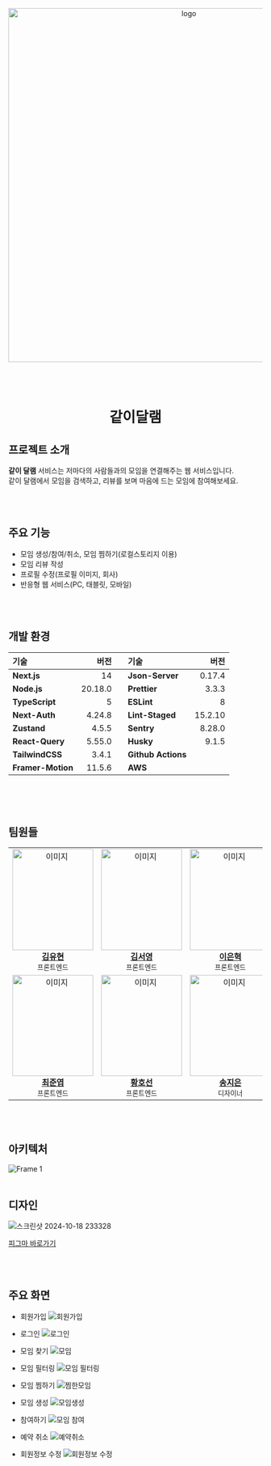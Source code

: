 
<p align="center"><img align="center" src="https://github.com/user-attachments/assets/1090f489-cc62-4b2d-9fde-a6b9cad52c63" alt="logo" width="700" height="auto"></p>
<br/>
<br/>


<h1 align="center">같이달램</h1>

## 프로젝트 소개

**같이 달램** 서비스는 저마다의 사람들과의 모임을 연결해주는 웹 서비스입니다.</br>
같이 달램에서 모임을 검색하고, 리뷰를 보며 마음에 드는 모임에 참여해보세요.

<br/>
<br/>

## 주요 기능

- 모임 생성/참여/취소, 모임 찜하기(로컬스토리지 이용)
- 모임 리뷰 작성
- 프로필 수정(프로필 이미지, 회사)
- 반응형 웹 서비스(PC, 태블릿, 모바일)

<br/>
<br/>

## 개발 환경

| 기술              |    버전 |     | 기술               |    버전 |
| :---------------- | ------: | --- | :----------------- | ------: |
| **Next.js**       |      14 |     | **Json-Server**    |  0.17.4 |
| **Node.js**       | 20.18.0 |     | **Prettier**       |   3.3.3 |
| **TypeScript**    |       5 |     | **ESLint**         |       8 |
| **Next-Auth**     |  4.24.8 |     | **Lint-Staged**    | 15.2.10 |
| **Zustand**       |   4.5.5 |     | **Sentry**         |  8.28.0 |
| **React-Query**   |  5.55.0 |     | **Husky**          |   9.1.5 |
| **TailwindCSS**   |   3.4.1 |     | **Github Actions** |         |
| **Framer-Motion** |  11.5.6 |     | **AWS**            |         |

</br>
<br/>
<br/>

## 팀원들

<table>
<tr>
<td align="center"><img src="https://github.com/user-attachments/assets/730671d2-8561-4571-b74e-7ad9a9a7f7c8" width="160" height="200" alt="이미지"><br /><b><a href="https://github.com/SeanKim05">김유현</a></b><br />
<sub>프론트엔드</sub>
</td>
<td align="center"><img src="https://github.com/user-attachments/assets/d815e712-dc59-4a72-bd93-165bbec2d237" width="160" height="200"  alt="이미지"><br /><b><a href="https://github.com/srp0114">김서영</a></b><br />
<sub>프론트엔드</sub>
</td>
<td align="center"><img src="https://github.com/user-attachments/assets/d9f8f9d9-637c-41d4-8ece-1c42c8eae169" width="160" height="200"  alt="이미지"><br /><b><a href="https://github.com/itmakesmesoft">이은혁</a></b><br />
<sub>프론트엔드</sub>
</td>
</tr>
<tr>
<td align="center"><img src="https://github.com/user-attachments/assets/2eb595f9-d658-48ae-8dbc-b9dfdedf78e0" width="160" height="200"  alt="이미지"><br /><b><a href="https://github.com/yup299">최준엽</a></b><br />
<sub>프론트엔드</sub>
</td>
<td align="center"><img src="https://github.com/user-attachments/assets/4c03efd4-ff22-4666-a775-7595c9f5aa22" width="160" height="200"  alt="이미지"><br /><b><a href="https://github.com/HOSEONH">황호선</a></b><br />
<sub>프론트엔드</sub>
</td>
<td align="center"><img src="https://github.com/user-attachments/assets/3b88658b-a742-4d8b-863f-67f07f17c66a" width="160" height="200"  alt="이미지"><br /><b><a href="https://www.linkedin.com/in/jieun-song-b6951a219">송지은</a></b><br />
<sub>디자이너</sub>
</td>
</tr>
</table>

<br/>
<br/>

## 아키텍처
![Frame 1](https://github.com/user-attachments/assets/f97e883f-ba17-4e63-8f77-77844f693562)
<br/>
<br/>

## 디자인
![스크린샷 2024-10-18 233328](https://github.com/user-attachments/assets/c00cb4ca-6710-49db-96ef-e89d4db3be7d)

[피그마 바로가기](https://www.figma.com/proto/KKYmxFDSzi0zJ77fmq1D28/%EA%B0%99%EC%9D%B4%EB%8B%AC%EB%9E%A8-%EC%88%98%EC%A0%95?node-id=808-23821&t=IEm163RuqDpsuDmI-1)

<br/>
<br/>

## 주요 화면
- 회원가입
![회원가입](https://github.com/user-attachments/assets/85a3f759-7819-4848-9cda-e0d33d28324c)

- 로그인
![로그인](https://github.com/user-attachments/assets/d5caed2d-a6f7-4244-b5b0-98f1fd8b19bd)

- 모임 찾기
![모임](https://github.com/user-attachments/assets/49b1c919-90f2-4a70-b4ae-fce9d02c3454)

  
- 모임 필터링
![모임 필터링](https://github.com/user-attachments/assets/a0813d70-f272-44cd-b0aa-2c9e3dae43ed)


- 모임 찜하기
![찜한모임](https://github.com/user-attachments/assets/971d88b9-9b9c-4ae7-9940-48403f7f006e)

  
- 모임 생성
![모임생성](https://github.com/user-attachments/assets/69ae00e8-00ed-4422-b8dc-583cf2a2e1b1)

  
- 참여하기
![모임 참여](https://github.com/user-attachments/assets/21d3f70f-9cc9-487d-89aa-2e052740a5ad)

  
- 예약 취소
![예약취소](https://github.com/user-attachments/assets/91700916-f608-4073-9074-b9f1cf041489)

  
- 회원정보 수정
![회원정보 수정](https://github.com/user-attachments/assets/009a90bd-09c7-4745-906a-246fc5008266)

